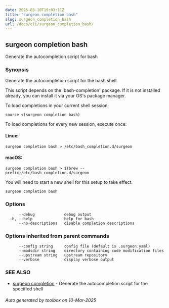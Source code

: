 ```yaml
---
date: 2025-03-10T19:03:11Z
title: "surgeon completion bash"
slug: surgeon_completion_bash
url: /docs/cli/surgeon_completion_bash/
---
```

## surgeon completion bash

Generate the autocompletion script for bash

### Synopsis

Generate the autocompletion script for the bash shell.

This script depends on the 'bash-completion' package.
If it is not installed already, you can install it via your OS's package manager.

To load completions in your current shell session:

	source <(surgeon completion bash)

To load completions for every new session, execute once:

#### Linux:

	surgeon completion bash > /etc/bash_completion.d/surgeon

#### macOS:

	surgeon completion bash > $(brew --prefix)/etc/bash_completion.d/surgeon

You will need to start a new shell for this setup to take effect.


```
surgeon completion bash
```

### Options

```
      --debug             debug output
  -h, --help              help for bash
      --no-descriptions   disable completion descriptions
```

### Options inherited from parent commands

```
      --config string     config file (default is .surgeon.yaml)
      --modsdir string    directory containing code modification files
      --upstream string   upstream repository
      --verbose           display verbose output
```

### SEE ALSO

* [surgeon completion](/surgeon/docs/cli/surgeon_completion/)	 - Generate the autocompletion script for the specified shell

###### Auto generated by toolbox on 10-Mar-2025
